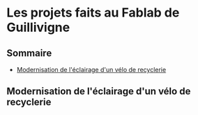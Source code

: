 # Les projets faits au Fablab de Guillivigne

## Sommaire

- [Modernisation de l'éclairage d'un vélo de recyclerie](#modernisation-de-léclairage-dun-vélo-de-recyclerie)

## Modernisation de l'éclairage d'un vélo de recyclerie
